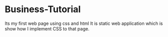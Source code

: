# Business-Tutorial
Its my first web page using css and html
It is static web application which is show how I implement CSS to that page.
